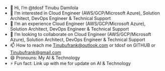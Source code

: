 - 👋 Hi, I’m @tdosf Tinubu Damilola
- 👀 I’m interested in Cloud Engineer (AWS/GCP/Microsoft Azure), Solution Architect, DevOps Engineer & Technical Support 
- 🌱 I’m an experience Cloud Engineer (AWS/GCP/Microsoft Azure), Solution Architect, DevOps Engineer & Technical Support
- 💞️ I’m looking to collaborate on Cloud Engineer (AWS/GCP/Microsoft Azure), Solution Architect, DevOps Engineer & Technical Support
- 📫 How to reach me Tinubufrank@outlook.com or tdosf on GITHUB or Tinubufrank@gmail.com
- 😄 Pronouns: My AI & Technology 
- ⚡ Fun fact: Link up with me for update on AI & Technology 

<!---
tdosf/tdosf is a ✨ special ✨ repository because its `README.md` (this file) appears on your GitHub profile.
You can click the Preview link to take a look at your changes.
--->
